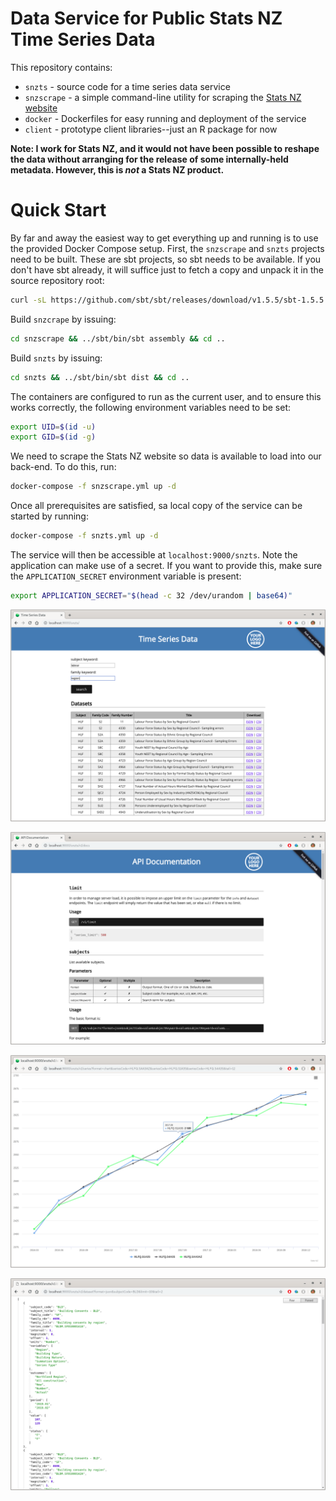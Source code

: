 # Data Service for Public Stats NZ Time Series Data

This repository contains:

* `snzts` - source code for a time series data service
* `snzscrape` - a simple command-line utility for scraping the [Stats NZ website](https://www.stats.govt.nz/large-datasets/csv-files-for-download/)
* `docker` - Dockerfiles for easy running and deployment of the service
* `client` - prototype client libraries--just an R package for now

**Note: I work for Stats NZ, and it would not have been possible to reshape the data without arranging for the release of some internally-held metadata.  However, this is _not_ a Stats NZ product.**

# Quick Start

By far and away the easiest way to get everything up and running is to use the provided Docker Compose setup.  First, the `snzscrape` and `snzts` projects need to be built.  These are sbt projects, so sbt needs to be available.  If you don't have sbt already, it will suffice just to fetch a copy and unpack it in the source repository root:

```bash
curl -sL https://github.com/sbt/sbt/releases/download/v1.5.5/sbt-1.5.5.tgz | tar xzvf - 
```

Build `snzcrape` by issuing:

```bash
cd snzscrape && ../sbt/bin/sbt assembly && cd ..
```

Build `snzts` by issuing: 

```bash
cd snzts && ../sbt/bin/sbt dist && cd ..
```

The containers are configured to run as the current user, and to ensure this works correctly, the following environment variables need to be set:

```bash
export UID=$(id -u)
export GID=$(id -g)
```

We need to scrape the Stats NZ website so data is available to load into our back-end.  To do this, run:

```bash
docker-compose -f snzscrape.yml up -d
```

Once all prerequisites are satisfied, sa local copy of the service can be started by running:

```bash
docker-compose -f snzts.yml up -d
```

The service will then be accessible at `localhost:9000/snzts`.  Note the application can make use of a secret.  If you want to provide this, make sure the `APPLICATION_SECRET` environment variable is present:

```bash
export APPLICATION_SECRET="$(head -c 32 /dev/urandom | base64)"
```

![index](img/index.png)

![docs](img/docs.png)

![chart](img/chart.png)

![dataset](img/dataset.png)